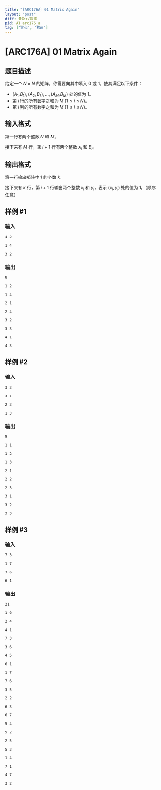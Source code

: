 ```yaml
---
title: "[ARC176A] 01 Matrix Again"
layout: "post"
diff: 普及+/提高
pid: AT_arc176_a
tag: ['贪心', '构造']
---
```


# [ARC176A] 01 Matrix Again

## 题目描述

给定一个 $N \times N$ 的矩阵，你需要向其中填入 $0$ 或 $1$，使其满足以下条件：

- $(A_1,B_1),(A_2,B_2),...,(A_M,B_M)$ 处的值为 $1$。
- 第 $i$ 行的所有数字之和为 $M$ $(1 \le i \le N)$。
- 第 $i$ 列的所有数字之和为 $M$ $(1 \le i \le N)$。

## 输入格式

第一行有两个整数 $N$ 和 $M$。

接下来有 $M$ 行，第 $i+1$ 行有两个整数 $A_i$ 和 $B_i$。

## 输出格式

第一行输出矩阵中 $1$ 的个数 $k$。

接下来有 $k$ 行，第 $i+1$ 行输出两个整数 $x_i$ 和 $y_i$，表示 $(x_i,y_i)$ 处的值为 $1$。（顺序任意）

## 样例 #1

### 输入

```
4 2
1 4
3 2
```

### 输出

```
8
1 2
1 4
2 1
2 4
3 2
3 3
4 1
4 3
```

## 样例 #2

### 输入

```
3 3
3 1
2 3
1 3
```

### 输出

```
9
1 1
1 2
1 3
2 1
2 2
2 3
3 1
3 2
3 3
```

## 样例 #3

### 输入

```
7 3
1 7
7 6
6 1
```

### 输出

```
21
1 6
2 4
4 1
7 3
3 6
4 5
6 1
1 7
7 6
3 5
2 2
6 3
6 7
5 4
5 2
2 5
5 3
1 4
7 1
4 7
3 2
```

